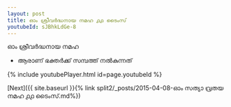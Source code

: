 ```yaml
---
layout: post
title: ഓം ശ്രീവർദ്ധനായ നമഹ ൧൧ ടൈംസ്
youtubeId: sJBhkLdGe-8
---
```

 
 
 ഓം ശ്രീവർദ്ധനായ നമഹ 
 
 -  ആരാണ് ഭക്തർക്ക് സമ്പത്ത് നൽകുന്നത് 
 
  
 
  
 
 
 
 
 
 


{% include youtubePlayer.html id=page.youtubeId %}
 
[Next]({{ site.baseurl }}{% link  split2/_posts/2015-04-08-ഓം സത്യാ വ്രതയ നമഹ ൧൧ ടൈംസ്.md%})
 
